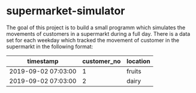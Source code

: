 # supermarket-simulator

The goal of this project is to build a small programm which simulates the movements of customers in a supermarkt during a full day.
There is a data set for each weekday which tracked the movement of customer in the supermarkt in the following format:


| timestamp  | customer_no | location |
| ------------- | ------------- | ------------- |
| 2019-09-02 07:03:00 | 1  | fruits |
| 2019-09-02 07:03:00 | 2  | dairy |

